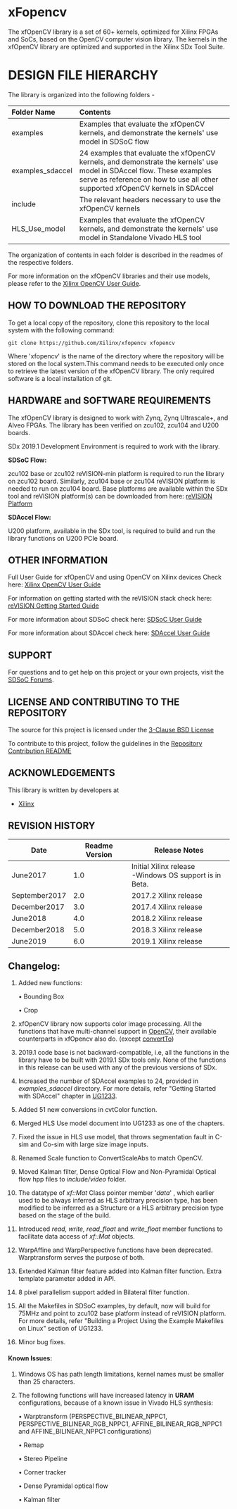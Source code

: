# xFopencv
The xfOpenCV library is a set of 60+ kernels, optimized for Xilinx FPGAs and SoCs, based on the OpenCV computer vision library. The kernels in the xfOpenCV library are optimized and supported in the Xilinx SDx Tool Suite.

# DESIGN FILE HIERARCHY
The library is organized into the following folders -

| Folder Name | Contents |
| :------------- | :------------- |
| examples | Examples that evaluate the xfOpenCV kernels, and demonstrate the kernels' use model in SDSoC flow |
| examples_sdaccel | 24 examples that evaluate the xfOpenCV kernels, and demonstrate the kernels' use model in SDAccel flow. These examples serve as reference on how to use all other supported xfOpenCV kernels in SDAccel |
| include | The relevant headers necessary to use the xfOpenCV kernels |
| HLS_Use_model | Examples that evaluate the xfOpenCV kernels, and demonstrate the kernels' use model in Standalone Vivado HLS tool |

The organization of contents in each folder is described in the readmes of the respective folders.

For more information on the xfOpenCV libraries and their use models, please refer to the [Xilinx OpenCV User Guide][].

## HOW TO DOWNLOAD THE REPOSITORY
To get a local copy of the repository, clone this repository to the local system with the following command:
```
git clone https://github.com/Xilinx/xfopencv xfopencv
```
Where 'xfopencv' is the name of the directory where the repository will be stored on the local system.This command needs to be executed only once to retrieve the latest version of the xfOpenCV library. The only required software is a local installation of git.

## HARDWARE and SOFTWARE REQUIREMENTS
The xfOpenCV library is designed to work with Zynq, Zynq Ultrascale+, and Alveo FPGAs. The library has been verified on zcu102, zcu104 and U200 boards.

SDx 2019.1 Development Environment is required to work with the library.

**SDSoC Flow:**

zcu102 base or zcu102 reVISION-min platform is required to run the library on zcu102 board. Similarly, zcu104 base or zcu104 reVISION platform is needed to run on zcu104 board. Base platforms are available within the SDx tool and reVISION platform(s) can be downloaded from here: [reVISION Platform]

**SDAccel Flow:**

U200 platform, available in the SDx tool, is required to build and run the library functions on U200 PCIe board.

## OTHER INFORMATION
Full User Guide for xfOpenCV and using OpenCV on Xilinx devices Check here:
[Xilinx OpenCV User Guide][]

For information on getting started with the reVISION stack check here:
[reVISION Getting Started Guide]

For more information about SDSoC check here:
[SDSoC User Guide][]

For more information about SDAccel check here:
[SDAccel User Guide][]

## SUPPORT
For questions and to get help on this project or your own projects, visit the [SDSoC Forums][].

## LICENSE AND CONTRIBUTING TO THE REPOSITORY
The source for this project is licensed under the [3-Clause BSD License][]

To contribute to this project, follow the guidelines in the [Repository Contribution README][]

## ACKNOWLEDGEMENTS
This library is written by developers at
- [Xilinx](http://www.xilinx.com)

## REVISION HISTORY

Date      | Readme Version | Release Notes
--------  |----------------|-------------------------
June2017  | 1.0            | Initial Xilinx release <br> -Windows OS support is in Beta.
September2017  | 2.0            | 2017.2 Xilinx release <br>
December2017  | 3.0            | 2017.4 Xilinx release <br>
June2018  | 4.0            | 2018.2 Xilinx release <br>
December2018  | 5.0            | 2018.3 Xilinx release <br>
June2019  | 6.0            | 2019.1 Xilinx release <br>

## Changelog:
1. Added new functions:

    • Bounding Box

    • Crop

2. xfOpenCV library now supports color image processing. All the functions that have multi-channel support in [OpenCV](https://github.com/opencv/opencv), their available counterparts in xfOpencv also do. (except [convertTo](https://github.com/Xilinx/xfopencv/tree/master/examples/convertbitdepth))

3. 2019.1 code base is not backward-compatible, i.e, all the functions in the library have to be built with 2019.1 SDx tools only. None of the functions in this release can be used with any of the previous versions of SDx.


4. Increased the number of SDAccel examples to 24, provided in *examples_sdaccel* directory. For more details, refer "Getting Started with SDAccel" chapter in [UG1233](https://www.xilinx.com/support/documentation/sw_manuals_j/xilinx2018_3/ug1233-xilinx-opencv-user-guide.pdf).

5. Added 51 new conversions in cvtColor function.

6. Merged HLS Use model document into UG1233 as one of the chapters.

7. Fixed the issue in HLS use model, that throws segmentation fault in C-sim and Co-sim with large size image inputs.

8. Renamed Scale function to ConvertScaleAbs to match OpenCV.

9. Moved Kalman filter, Dense Optical Flow and Non-Pyramidal Optical flow hpp files to *include/video* folder.

10. The datatype of *xf::Mat* Class pointer member '*data*' , which earlier used to be always inferred as HLS arbitrary precision type, has been modified to be inferred as a Structure or a HLS arbitrary precision type based on the stage of the build.

11. Introduced *read, write, read_float* and *write_float* member functions to facilitate data access of *xf::Mat* objects.

12. WarpAffine and WarpPerspective functions have been deprecated. Warptransform serves the purpose of both.

13. Extended Kalman filter feature added into Kalman filter function. Extra template parameter added in API.

14. 8 pixel parallelism support added in Bilateral filter function.

15. All the Makefiles in SDSoC examples, by default, now will build for 75MHz and point to zcu102 base platform instead of reVISION platform. For more details, refer "Building a Project Using the Example Makefiles on Linux" section of UG1233.

16. Minor bug fixes.

#### Known Issues:
1. Windows OS has path length limitations, kernel names must be smaller than 25 characters.

2. The following functions will have increased latency in **URAM** configurations, because of a known issue in Vivado HLS synthesis:

	• Warptransform  (PERSPECTIVE_BILINEAR_NPPC1, PERSPECTIVE_BILINEAR_RGB_NPPC1,  AFFINE_BILINEAR_RGB_NPPC1 and AFFINE_BILINEAR_NPPC1 configurations)

	• Remap

	• Stereo Pipeline

	• Corner tracker

	• Dense Pyramidal optical flow

	• Kalman filter

  [reVISION Getting Started Guide]: https://github.com/Xilinx/Revision-Getting-Started-Guide
  [HLS Video Library]:
  https://xilinx-wiki.atlassian.net/wiki/spaces/A/pages/18841665/HLS+Video+Library
  [reVISION Platform]: https://github.com/Xilinx/reVISION-Getting-Started-Guide/blob/master/Docs/software-tools-system-requirements.md#32-software
  [SDSoC Forums]: https://forums.xilinx.com/t5/SDSoC-Development-Environment/bd-p/sdsoc
  [SDSoC User Guide]: https://www.xilinx.com/support/documentation/sw_manuals/xilinx2018_3/ug1027-sdsoc-user-guide.pdf
  [3-Clause BSD License]: LICENSE.txt
  [Repository Contribution README]: CONTRIBUTING.md
  [Xilinx OpenCV User Guide]: https://www.xilinx.com/support/documentation/sw_manuals/xilinx2018_3/ug1233-xilinx-opencv-user-guide.pdf
  [UG1233]:
  https://www.xilinx.com/support/documentation/sw_manuals/xilinx2018_3/ug1233-xilinx-opencv-user-guide.pdf
  [SDAccel User Guide]:
  https://www.xilinx.com/support/documentation/sw_manuals/xilinx2018_3/ug1023-sdaccel-user-guide.pdf
